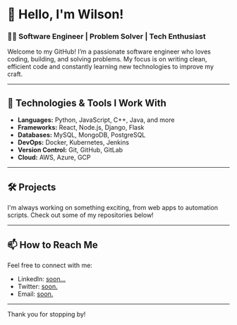 # 👋 Hello, I'm Wilson!

### 👨‍💻 Software Engineer | Problem Solver | Tech Enthusiast

Welcome to my GitHub! I’m a passionate software engineer who loves coding, building, and solving problems. My focus is on writing clean, efficient code and constantly learning new technologies to improve my craft.

---

## 🔧 Technologies & Tools I Work With

- **Languages:** Python, JavaScript, C++, Java, and more
- **Frameworks:** React, Node.js, Django, Flask
- **Databases:** MySQL, MongoDB, PostgreSQL
- **DevOps:** Docker, Kubernetes, Jenkins
- **Version Control:** Git, GitHub, GitLab
- **Cloud:** AWS, Azure, GCP

---

## 🛠️ Projects

I'm always working on something exciting, from web apps to automation scripts. Check out some of my repositories below!

---

## 📫 How to Reach Me

Feel free to connect with me:

- LinkedIn: [soon...](#)
- Twitter: [soon.](#)
- Email: [soon.](#)

---

Thank you for stopping by!
